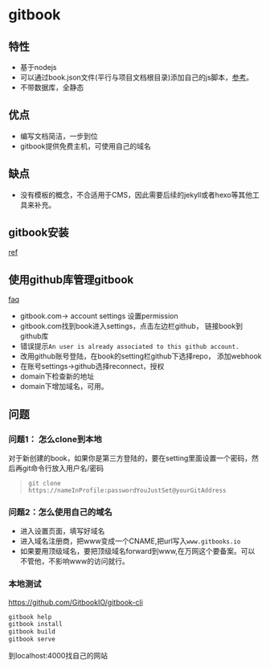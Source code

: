 # gitbook

## 特性

+ 基于nodejs
+ 可以通过book.json文件(平行与项目文档根目录)添加自己的js脚本，[参考](https://github.com/GitbookIO/plugin-scripts)。
+ 不带数据库，全静态

## 优点

+ 编写文档简洁，一步到位
+ gitbook提供免费主机，可使用自己的域名

## 缺点

+ 没有模板的概念，不合适用于CMS，因此需要后续的jekyll或者hexo等其他工具来补充。

## gitbook安装

[ref](https://github.com/GitbookIO/gitbook/blob/master/docs/setup.md)

## 使用github库管理gitbook

[faq](https://help.gitbook.com/github/can-i-host-on-github.html)

+ gitbook.com-> account settings 设置permission
+ gitbook.com找到book进入settings，点击左边栏github， 链接book到github库
+ 错误提示`An user is already associated to this github account.`
+ 改用github账号登陆，在book的setting栏github下选择repo， 添加webhook
+ 在账号settings->github选择reconnect，授权
+ domain下检查新的地址
+ domain下增加域名，可用。

## 问题

### 问题1： 怎么clone到本地

对于新创建的book，如果你是第三方登陆的，要在setting里面设置一个密码，然后再git命令行放入用户名/密码
> `git clone https://nameInProfile:passwordYouJustSet@yourGitAddress`

### 问题2：怎么使用自己的域名

+ 进入设置页面，填写好域名
+ 进入域名注册商，把www变成一个CNAME,把url写入`www.gitbooks.io`
+ 如果要用顶级域名，要把顶级域名forward到www,在万网这个要备案。可以不管他，不影响www的访问就行。

### 本地测试

<https://github.com/GitbookIO/gitbook-cli>

```bash
gitbook help
gitbook install
gitbook build
gitbook serve
```

到localhost:4000找自己的网站
